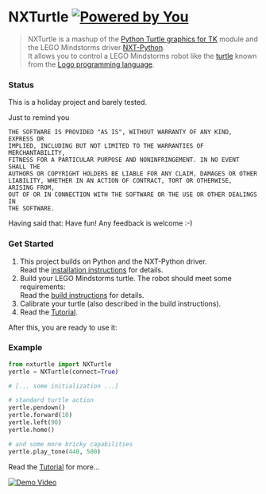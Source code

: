 # NXTurtle [![Powered by You](http://sapegin.github.io/powered-by-you/badge.svg)](http://sapegin.github.io/powered-by-you/)

>NXTurtle is a mashup of the [Python Turtle graphics for TK](http://docs.python.org/library/turtle.html) 
module and the LEGO Mindstorms driver [NXT-Python](https://github.com/eelviny/nxt-python).<br>
>It allows you to control a LEGO Mindstorms robot like the [turtle](http://en.wikipedia.org/wiki/Turtle_(robot)) 
known from the [Logo programming language](http://en.wikipedia.org/wiki/Logo_(programming_language)).


### Status

This is a holiday project and barely tested.

Just to remind you
```
THE SOFTWARE IS PROVIDED "AS IS", WITHOUT WARRANTY OF ANY KIND, EXPRESS OR
IMPLIED, INCLUDING BUT NOT LIMITED TO THE WARRANTIES OF MERCHANTABILITY,
FITNESS FOR A PARTICULAR PURPOSE AND NONINFRINGEMENT. IN NO EVENT SHALL THE
AUTHORS OR COPYRIGHT HOLDERS BE LIABLE FOR ANY CLAIM, DAMAGES OR OTHER
LIABILITY, WHETHER IN AN ACTION OF CONTRACT, TORT OR OTHERWISE, ARISING FROM,
OUT OF OR IN CONNECTION WITH THE SOFTWARE OR THE USE OR OTHER DEALINGS IN
THE SOFTWARE.
```

Having said that: Have fun!
Any feedback is welcome :-)


### Get Started

  1. This project builds on Python and the NXT-Python driver.<br>
     Read the [installation instructions](https://github.com/mar10/nxturtle/wiki/Installation) for details.
  2. Build your LEGO Mindstorms turtle. 
     The robot should meet some requirements:<br>
     Read the [build instructions](https://github.com/mar10/nxturtle/wiki/ConstructAndCalibrate) for details.
  3. Calibrate your turtle (also described in the build instructions).
  4. Read the [Tutorial](https://github.com/mar10/nxturtle/wiki/Tutorial).

After this, you are ready to use it:


### Example

```py
from nxturtle import NXTurtle
yertle = NXTurtle(connect=True)

# [... some initialization ...]

# standard turtle action
yertle.pendown()
yertle.forward(10)
yertle.left(90)
yertle.home()

# and some more bricky capabilities
yertle.play_tone(440, 500)
```

Read the [Tutorial](https://github.com/mar10/nxturtle/wiki/Tutorial) for more...


[![Demo Video](https://img.youtube.com/vi/5xIK6iFTDzM/0.jpg)](http://www.youtube.com/watch?v=5xIK6iFTDzM)
